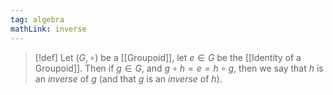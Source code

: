 ```yaml
---
tag: algebra
mathLink: inverse
---
```

>[!def]
>Let $(G,\circ)$ be a [[Groupoid]], let $e\in G$ be the [[Identity of a Groupoid]]. Then if $g\in G$, and $g\circ h=e=h\circ g$, then we say that $h$ is an *inverse* of $g$ (and that $g$ is an *inverse* of $h$).
